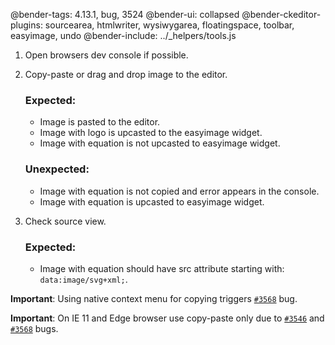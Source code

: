 @bender-tags: 4.13.1, bug, 3524
@bender-ui: collapsed
@bender-ckeditor-plugins: sourcearea, htmlwriter, wysiwygarea, floatingspace, toolbar, easyimage, undo
@bender-include: ../_helpers/tools.js

1. Open browsers dev console if possible.
2. Copy-paste or drag and drop image to the editor.

   ### Expected:
	* Image is pasted to the editor.
	* Image with logo is upcasted to the easyimage widget.
	* Image with equation is not upcasted to easyimage widget.

   ### Unexpected:
	* Image with equation is not copied and error appears in the console.
	* Image with equation is upcasted to easyimage widget.

3. Check source view.

   ### Expected:
	* Image with equation should have src attribute starting with: `data:image/svg+xml;`.

**Important**: Using native context menu for copying
triggers [`#3568`](https://github.com/ckeditor/ckeditor4/issues/3568) bug.

**Important**: On IE 11 and Edge browser use copy-paste only due
to [`#3546`](https://github.com/ckeditor/ckeditor4/issues/3546)
and [`#3568`](https://github.com/ckeditor/ckeditor4/issues/3568) bugs.

